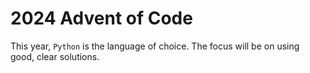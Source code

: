 # 2024 Advent of Code

This year, `Python` is the language of choice.
The focus will be on using good, clear solutions.

